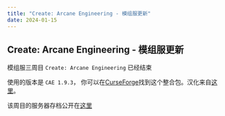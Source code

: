 ```yaml
---
title: "Create: Arcane Engineering - 模组服更新"
date: 2024-01-15
---
```


## Create: Arcane Engineering - 模组服更新

模组服三周目 `Create: Arcane Engineering` 已经结束

使用的版本是 `CAE 1.9.3`， 你可以在[CurseForge](https://www.curseforge.com/minecraft/modpacks/create-arcane-engineering)找到这个整合包。汉化来自[这里](https://www.bilibili.com/video/BV13u411G7vH)。

该周目的服务器存档公开在[这里](https://example.com)
